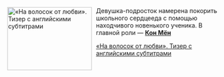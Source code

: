 <!--2025-08-18 11:00:20-->
<div class="yb">
  <div class="rss kino_kino"><a href="https://www.kino-teatr.ru/video/52212/" title="«На волосок от любви». Тизер с английскими субтитрами"><img src="https://www.kino-teatr.ru/video/2/1/52212/poster.jpg" width="196" height="147" align="left" hspace="5" style="margin: 0px 10px 0px 5px" alt="«На волосок от любви». Тизер с английскими субтитрами"/></a>Девушка-подросток намерена покорить школьного сердцееда с помощью находчивого новенького ученика. В главной роли — <a href=https://www.kino-teatr.ru/kino/acter/m/asia/530973/bio/ target=_blank><strong>Кон Мён</strong></a> <p class="titl"><a href="https://www.kino-teatr.ru/video/52212/">«На волосок от любви». Тизер с английскими субтитрами</a></p></div>
</div>
